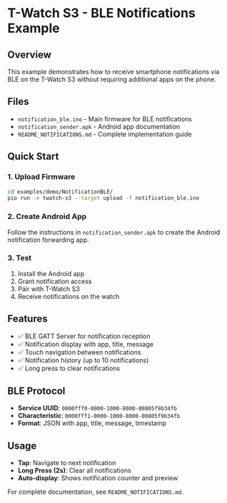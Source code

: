 # T-Watch S3 - BLE Notifications Example

## Overview
This example demonstrates how to receive smartphone notifications via BLE on the T-Watch S3 without requiring additional apps on the phone.

## Files
- `notification_ble.ino` - Main firmware for BLE notifications
- `notification_sender.apk` - Android app documentation
- `README_NOTIFICATIONS.md` - Complete implementation guide

## Quick Start

### 1. Upload Firmware
```bash
cd examples/demo/NotificationBLE/
pio run -e twatch-s3 --target upload -f notification_ble.ino
```

### 2. Create Android App
Follow the instructions in `notification_sender.apk` to create the Android notification forwarding app.

### 3. Test
1. Install the Android app
2. Grant notification access
3. Pair with T-Watch S3
4. Receive notifications on the watch

## Features
- ✅ BLE GATT Server for notification reception
- ✅ Notification display with app, title, message
- ✅ Touch navigation between notifications
- ✅ Notification history (up to 10 notifications)
- ✅ Long press to clear notifications

## BLE Protocol
- **Service UUID**: `0000fff0-0000-1000-8000-00805f9b34fb`
- **Characteristic**: `0000fff1-0000-1000-8000-00805f9b34fb`
- **Format**: JSON with app, title, message, timestamp

## Usage
- **Tap**: Navigate to next notification
- **Long Press (2s)**: Clear all notifications
- **Auto-display**: Shows notification counter and preview

For complete documentation, see `README_NOTIFICATIONS.md`. 